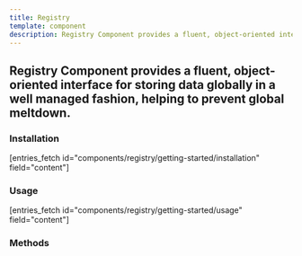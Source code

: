 ```yaml
---
title: Registry
template: component
description: Registry Component provides a fluent, object-oriented interface for storing data globally in a well managed fashion, helping to prevent global meltdown.
---
```


<h2 class="font-normal text-lg">
Registry Component provides a fluent, object-oriented interface for storing data globally in a well managed fashion, helping to prevent global meltdown.
</h2>

### Installation

[entries_fetch id="components/registry/getting-started/installation" field="content"]

### Usage

[entries_fetch id="components/registry/getting-started/usage" field="content"]

### Methods
